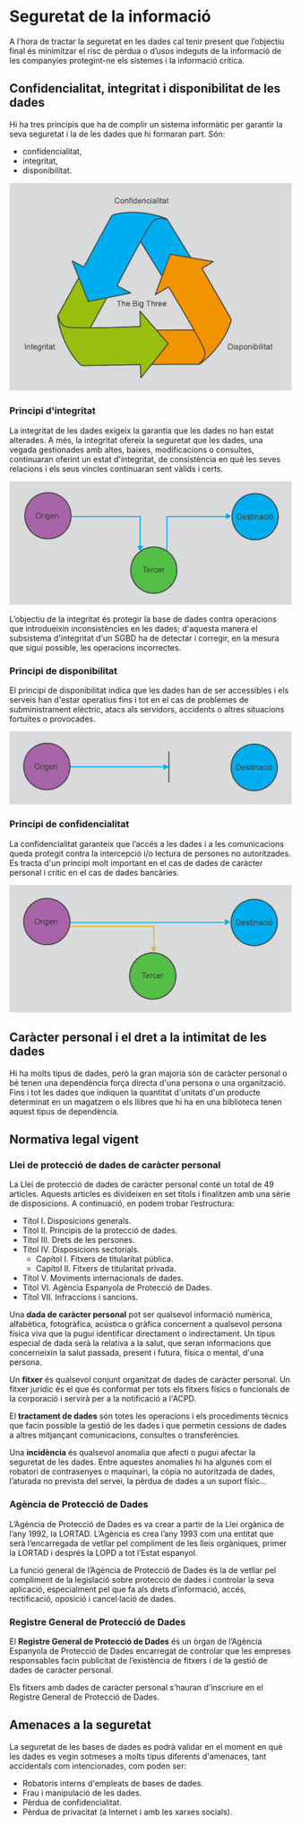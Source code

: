 Seguretat de la informació
=========================

A l’hora de tractar la seguretat en les dades cal tenir present que l’objectiu final és minimitzar el risc de pèrdua o d’usos indeguts de la informació de les companyies protegint-ne els sistemes i la informació crítica.

Confidencialitat, integritat i disponibilitat de les dades
-----------------------------

Hi ha tres principis que ha de complir un sistema informàtic per garantir la
seva seguretat i la de les dades que hi formaran part. Són:
* confidencialitat,
* integritat,
* disponibilitat.

![The bit three](img/the-big-three.png)

### Principi d'integritat

La integritat de les dades exigeix la garantia que les dades no han estat
alterades. A més, la integritat ofereix la seguretat que les
dades, una vegada gestionades amb altes, baixes, modificacions o consultes,
continuaran oferint un estat d'integritat, de consistència en què les seves
relacions i els seus vincles continuaran sent vàlids i certs.

![Principi d'integritat](img/integritat.png)

L’objectiu de la integritat és protegir la base de dades contra operacions que
introdueixin inconsistències en les dades; d'aquesta manera el subsistema
d'integritat d'un SGBD ha de detectar i corregir, en la mesura que sigui
possible, les operacions incorrectes.

### Principi de disponibilitat

El principi de disponibilitat indica que les dades han de ser accessibles
i els serveis han d'estar operatius fins i tot en el cas de problemes de
subministrament elèctric, atacs als servidors, accidents o altres situacions
fortuïtes o provocades.

![Disponibilitat](img/disponibilitat.png)

### Principi de confidencialitat

La confidencialitat garanteix que l’accés a les dades i a les comunicacions
queda protegit contra la intercepció i/o lectura de persones no autoritzades. Es tracta d'un principi molt important en el cas de dades de
caràcter personal i crític en el cas de dades bancàries.

![Confidencialitat](img/confidencialitat.png)

Caràcter personal i el dret a la intimitat de les dades
----------------------

Hi ha molts tipus de dades, però la gran majoria són de caràcter personal o bé tenen una dependència força directa d'una persona o una organització. Fins i tot les dades que indiquen la quantitat d'unitats d'un producte determinat en un magatzem o els llibres que hi ha en una biblioteca tenen aquest tipus de dependència.

Normativa legal vigent
------------------------


### Llei de protecció de dades de caràcter personal

La Llei de protecció de dades de caràcter personal conté un total de 49 articles.
Aquests articles es divideixen en set títols i finalitzen amb una sèrie de disposicions.
A continuació, en podem trobar l’estructura:
* Títol I. Disposicions generals.
* Títol II. Principis de la protecció de dades.
* Títol III. Drets de les persones.
* Títol IV. Disposicions sectorials.
  * Capítol I. Fitxers de titularitat pública.
  * Capítol II. Fitxers de titularitat privada.
* Títol V. Moviments internacionals de dades.
* Títol VI. Agència Espanyola de Protecció de Dades.
* Títol VII. Infraccions i sancions.

Una **dada de caràcter personal** pot ser qualsevol informació numèrica,
alfabètica, fotogràfica, acústica o gràfica concernent a qualsevol persona
física viva que la pugui identificar directament o indirectament. Un tipus
especial de dada serà la relativa a la salut, que seran informacions que
concerneixin la salut passada, present i futura, física o mental, d'una
persona.


Un **fitxer** és qualsevol conjunt organitzat de dades de caràcter personal. Un
fitxer jurídic és el que és conformat per tots els fitxers físics o funcionals de
la corporació i servirà per a la notificació a l'ACPD.

El **tractament de dades** són totes les operacions i els procediments tècnics
que facin possible la gestió de les dades i que permetin cessions de dades a
altres mitjançant comunicacions, consultes o transferències.


Una **incidència** és qualsevol anomalia que afecti o pugui afectar la seguretat
de les dades. Entre aquestes anomalies hi ha algunes com el robatori de
contrasenyes o maquinari, la còpia no autoritzada de dades, l’aturada no
prevista del servei, la pèrdua de dades a un suport físic...

### Agència de Protecció de Dades

L’Agència de Protecció de Dades es va crear a partir de la Llei orgànica de
l’any 1992, la LORTAD. L’Agència es crea l’any 1993 com una entitat que
serà l’encarregada de vetllar pel compliment de les lleis orgàniques, primer
la LORTAD i després la LOPD a tot l’Estat espanyol.

La funció general de l’Agència de Protecció de Dades és la de vetllar pel
compliment de la legislació sobre protecció de dades i controlar la seva
aplicació, especialment pel que fa als drets d’informació, accés, rectificació,
oposició i cancel·lació de dades.

### Registre General de Protecció de Dades

El **Registre General de Protecció de Dades** és un òrgan de l’Agència
Espanyola de Protecció de Dades encarregat de controlar que les empreses
responsables facin publicitat de l’existència de fitxers i de la gestió de dades
de caràcter personal.

Els fitxers amb dades de caràcter personal s’hauran d'inscriure en el Registre
General de Protecció de Dades.

Amenaces a la seguretat
-------------------

La seguretat de les bases de dades es podrà validar en el moment en què les dades es vegin sotmeses a molts tipus diferents d'amenaces, tant accidentals com intencionades, com poden ser:

* Robatoris interns d'empleats de bases de dades.
* Frau i manipulació de les dades.
* Pèrdua de confidencialitat.
* Pèrdua de privacitat (a Internet i amb les xarxes socials).
